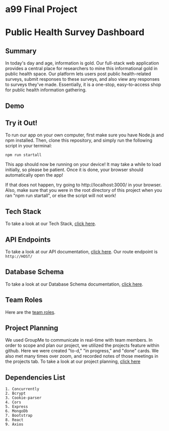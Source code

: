 # a99 Final Project

# Public Health Survey Dashboard

## Summary 

In today's day and age, information is gold. Our full-stack web application provides a central place for researchers to mine this informational gold in public health space. Our platform lets users post public health-related surveys, submit responses to these surveys, and also view any responses to surveys they've made. Essentially, it is a one-stop, easy-to-access shop for public health information gathering.

## Demo

## Try it Out!
To run our app on your own computer, first make sure you have Node.js and npm installed. Then, clone this repository, and simply run the following script in your terminal:
```
npm run startall
```
This app should now be running on your device! It may take a while to load initially, so please be patient. Once it is done, your browser should automatically open the app! 

If that does not happen, try going to http://localhost:3000/ in your browser. Also, make sure that you were in the root directory of this project when you ran "npm run startall", or else the script will not work!

## Tech Stack

To take a look at our Tech Stack, [click here](https://github.com/comp426-2022-spring/a99-rigel/blob/main/docs/tech-stack.md).

## API Endpoints

To take a look at our API documentation, [click here](https://github.com/comp426-2022-spring/a99-rigel/blob/main/docs/api-endpoints.md). Our route endpoint is ```http://HOST/```

## Database Schema

To take a look at our Database Schema documentation, [click here](https://github.com/comp426-2022-spring/a99-rigel/blob/main/docs/database-schema.md).

## Team Roles

Here are the [team roles](https://github.com/comp426-2022-spring/a99-rigel/blob/main/docs/team-roles.md).

## Project Planning

We used GroupMe to communicate in real-time with team members. In order to scope and plan our project, we utilized the projects feature within github. Here we were created "to-d," "in progress," and "done" cards. We also met many times over zoom, and recorded notes of those meetings in the projects tab. To take a look at our project planning, [click here](https://github.com/comp426-2022-spring/a99-rigel/projects/1)

## Dependencies List
    1. Concurrently
    2. Bcrypt
    3. Cookie-parser
    4. Cors
    5. Express
    6. MongoDb
    7. Bootstrap
    8. React
    9. Axios
